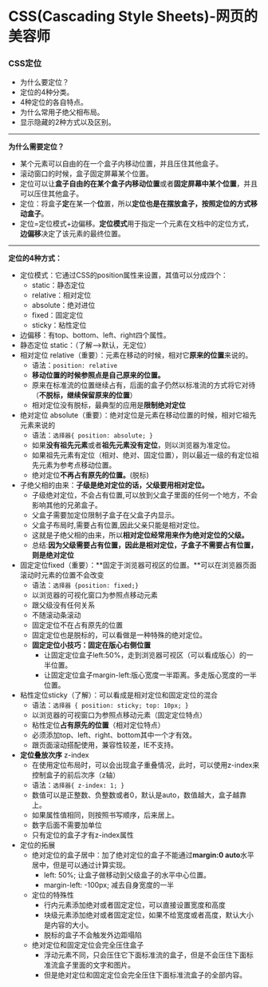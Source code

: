 # CSS(Cascading Style Sheets)-网页的美容师

### CSS定位

* 为什么要定位？
* 定位的4种分类。
* 4种定位的各自特点。
* 为什么常用子绝父相布局。
* 显示隐藏的2种方式以及区别。

***

**为什么需要定位？**

* 某个元素可以自由的在一个盒子内移动位置，并且压住其他盒子。
* 滚动窗口的时候，盒子固定屏幕某个位置。
* 定位可以让**盒子自由的在某个盒子内移动位置**或者**固定屏幕中某个位置**，并且可以压住其他盒子。
* 定位：将盒子**定**在某一个**位**置，所以**定位也是在摆放盒子，按照定位的方式移动盒子**。
* 定位=定位模式+边偏移。**定位模式**用于指定一个元素在文档中的定位方式，**边偏移**决定了该元素的最终位置。

***

**定位的4种方式：**

* 定位模式：它通过CSS的position属性来设置，其值可以分成四个：
  * static：静态定位
  * relative：相对定位
  * absolute：绝对进位
  * fixed：固定定位
  * sticky：粘性定位
* 边偏移：有top、bottom、left、right四个属性。
* 静态定位 static：（了解-->默认，无定位）
* 相对定位 relative（重要）：元素在移动的时候，相对它**原来的位置**来说的。
  * 语法：`position: relative`
  * **移动位置的时候参照点是自己原来的位置。**
  * 原来在标准流的位置继续占有，后面的盒子仍然以标准流的方式将它对待（**不脱标，继续保留原来的位置**）
  * 相对定位没有脱标，最典型的应用是**限制绝对定位**
* 绝对定位 absolute（重要）：绝对定位是元素在移动位置的时候，相对它祖先元素来说的
  * 语法：`选择器{ position: absolute; }` 
  * 如果**没有祖先元素**或者**祖先元素没有定位**，则以浏览器为准定位。
  * 如果祖先元素有定位（相对、绝对、固定位置），则以最近一级的有定位祖先元素为参考点移动位置。
  * 绝对定位**不再占有原先的位置。**(脱标)
* 子绝父相的由来：**子级是绝对定位的话，父级要用相对定位。**
  * 子级绝对定位，不会占有位置,可以放到父盒子里面的任何一个地方，不会影响其他的兄弟盒子。
  * 父盒子需要加定位限制子盒子在父盒子内显示。
  * 父盒子布局时,需要占有位置,因此父亲只能是相对定位。
  * 这就是子绝父相的由来，所以**相对定位经常用来作为绝对定位的父级。**
  * 总结:**因为父级需要占有位置，因此是相对定位，子盒子不需要占有位置， 则是绝对定位**
* 固定定位fixed（重要）：**固定于浏览器可视区的位置。**可以在浏览器页面滚动时元素的位置不会改变
  * 语法：`选择器 {position: fixed;}`
  * 以浏览器的可视化窗口为参照点移动元素
  * 跟父级没有任何关系
  * 不随滚动条滚动
  * 固定定位不在占有原先的位置
  * 固定定位也是脱标的，可以看做是一种特殊的绝对定位。
  * **固定定位小技巧：固定在版心右侧位置**
    * 让固定定位盒子left:50%，走到浏览器可视区（可以看成版心）的一半位置。
    * 让固定定位盒子margin-left:版心宽度一半距离。多走版心宽度的一半位置。
* 粘性定位sticky（了解）：可以看成是相对定位和固定定位的混合
  * 语法：`选择器 { position: sticky; top: 10px; }`
  * 以浏览器的可视窗口为参照点移动元素（固定定位特点）
  * 粘性定位**占有原先的位置**（相对定位特点）
  * 必须添加top、left、right、bottom其中一个才有效。
  * 跟页面滚动搭配使用，兼容性较差，IE不支持。
* **定位叠放次序** z-index
  * 在使用定位布局时，可以会出现盒子重叠情况，此时，可以使用z-index来控制盒子的前后次序（z轴）
  * 语法：`选择器{ z-index: 1; }`
  * 数值可以是正整数、负整数或者0，默认是auto，数值越大，盒子越靠上。
  * 如果属性值相同，则按照书写顺序，后来居上。
  * 数字后面不需要加单位
  * 只有定位的盒子才有z-index属性
* 定位的拓展
  * 绝对定位的盒子居中：加了绝对定位的盒子不能通过**margin:0 auto**水平居中，但是可以通过计算实现。
    * left: 50%; 让盒子做移动到父级盒子的水平中心位置。
    * margin-left: -100px; 减去自身宽度的一半
  * 定位的特殊性
    * 行内元素添加绝对或者固定定位，可以直接设置宽度和高度
    * 块级元素添加绝对或者固定定位，如果不给宽度或者高度，默认大小是内容的大小。
    * 脱标的盒子不会触发外边距塌陷
  * 绝对定位和固定定位会完全压住盒子
    * 浮动元素不同，只会压住它下面标准流的盒子，但是不会压住下面标准流盒子里面的文字和图片。
    * 但是绝对定位和固定定位会完全压住下面标准流盒子的全部内容。


